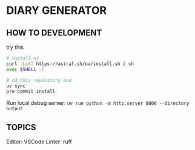 # DIARY GENERATOR

## HOW TO DEVELOPMENT

try this

```bash
# install uv
curl -LsSf https://astral.sh/uv/install.sh | sh
exec $SHELL -l

# cd this repository and
uv sync
pre-commit install
```

Run local debug server: `uv run python -m http.server 8000 --directory output`

## TOPICS

Editor: VSCode
Linter: ruff

